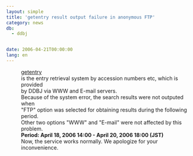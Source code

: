 ```yaml
---
layout: simple
title: 'getentry result output failure in anonymous FTP'
category: news
db:
  - ddbj


date: 2006-04-21T00:00:00
lang: en
---
```


<html>
<dd><a href="http://getentry.ddbj.nig.ac.jp/top-e.html">getentry</a><br> is the entry retrieval system by accession numbers etc, which is provided<br> by DDBJ via WWW and E-mail servers.
<dd>Because of the system error, the search results were not outputed when<br> "FTP" option was selected for obtaining results during the following period.
<dd>Other two options "WWW" and "E-mail" were not affected by this problem.
<dd><b>Period: April 18, 2006 14:00 - April 20, 2006 18:00 (JST)</b>
<dd>Now, the service works normally. We apologize for your inconvenience.</dd>
</dd>
</dd>
</dd>
</dd>
</html>
